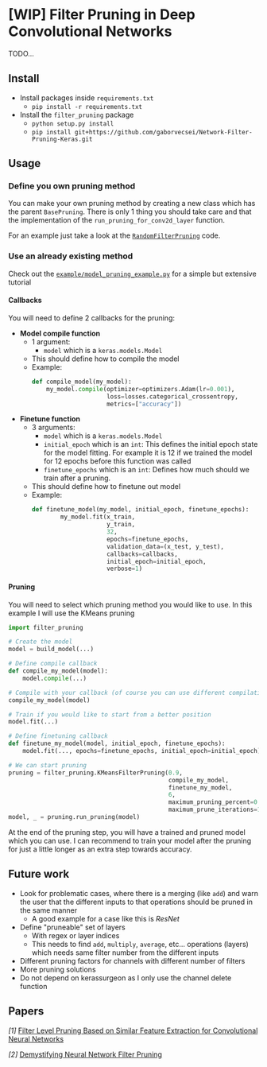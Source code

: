 # [WIP] Filter Pruning in Deep Convolutional Networks

TODO...

## Install

- Install packages inside `requirements.txt`
    - `pip install -r requirements.txt`
- Install the `filter_pruning` package
    - `python setup.py install`
    - `pip install git+https://github.com/gaborvecsei/Network-Filter-Pruning-Keras.git`

## Usage

### Define you own pruning method

You can make your own pruning method by creating a new class which has the parent `BasePruning`. There is only 1 thing
you should take care and that the implementation of the `run_pruning_for_conv2d_layer` function.

For an example just take a look at the [`RandomFilterPruning`](/filter_pruning/random_pruning.py) code.

### Use an already existing method

Check out the [`example/model_pruning_example.py`](/example/model_pruning_example.py) for a simple but
extensive tutorial

#### Callbacks

You will need to define 2 callbacks for the pruning:

- **Model compile function**
    - 1 argument:
        - `model` which is a `keras.models.Model`
    - This should define how to compile the model
    - Example:
        ```python
        def compile_model(my_model):
            my_model.compile(optimizer=optimizers.Adam(lr=0.001),
                             loss=losses.categorical_crossentropy,
                             metrics=["accuracy"])
        ```
- **Finetune function**
    - 3 arguments:
        - `model` which is a `keras.models.Model`
        - `initial_epoch` which is an `int`: This defines the initial epoch state for the model fitting.
        For example it is 12 if we trained the model for 12 epochs before this function was called
        - `finetune_epochs` which is an `int`: Defines how much should we train after a pruning.
    - This should define how to finetune out model
    - Example:
        ```python
        def finetune_model(my_model, initial_epoch, finetune_epochs):
                my_model.fit(x_train,
                             y_train,
                             32,
                             epochs=finetune_epochs,
                             validation_data=(x_test, y_test),
                             callbacks=callbacks,
                             initial_epoch=initial_epoch,
                             verbose=1)
        ```

#### Pruning

You will need to select which pruning method you would like to use. In this example I will use the KMeans pruning

```python
import filter_pruning

# Create the model
model = build_model(...)

# Define compile callback
def compile_my_model(model):
    model.compile(...)

# Compile with your callback (of course you can use different compilation for this train and the pruning)
compile_my_model(model)

# Train if you would like to start from a better position
model.fit(...)

# Define finetuning callback
def finetune_my_model(model, initial_epoch, finetune_epochs):
    model.fit(..., epochs=finetune_epochs, initial_epoch=initial_epoch)

# We can start pruning
pruning = filter_pruning.KMeansFilterPruning(0.9,
                                             compile_my_model,
                                             finetune_my_model,
                                             6,
                                             maximum_pruning_percent=0.4,
                                             maximum_prune_iterations=12)
model, _ = pruning.run_pruning(model)
```

At the end of the pruning step, you will have a trained and pruned model which you can use.
I can recommend to train your model after the pruning for just a little longer as an extra step towards accuracy.

## Future work

- Look for problematic cases, where there is a merging (like `add`) and warn the user that the different inputs to that
operations should be pruned in the same manner
    - A good example for a case like this is *ResNet*
- Define "pruneable" set of layers
    - With regex or layer indices
    - This needs to find `add`, `multiply`, `average`, etc... operations (layers) which needs same filter number
    from the different inputs
- Different pruning factors for channels with different number of filters
- More pruning solutions
- Do not depend on kerassurgeon as I only use the channel delete function

## Papers

*[1]* [Filter Level Pruning Based on Similar Feature Extraction for
Convolutional Neural Networks](https://www.jstage.jst.go.jp/article/transinf/E101.D/4/E101.D_2017EDL8248/_pdf)

*[2]* [Demystifying Neural Network Filter Pruning](https://openreview.net/pdf?id=rJffBWBtoX)
